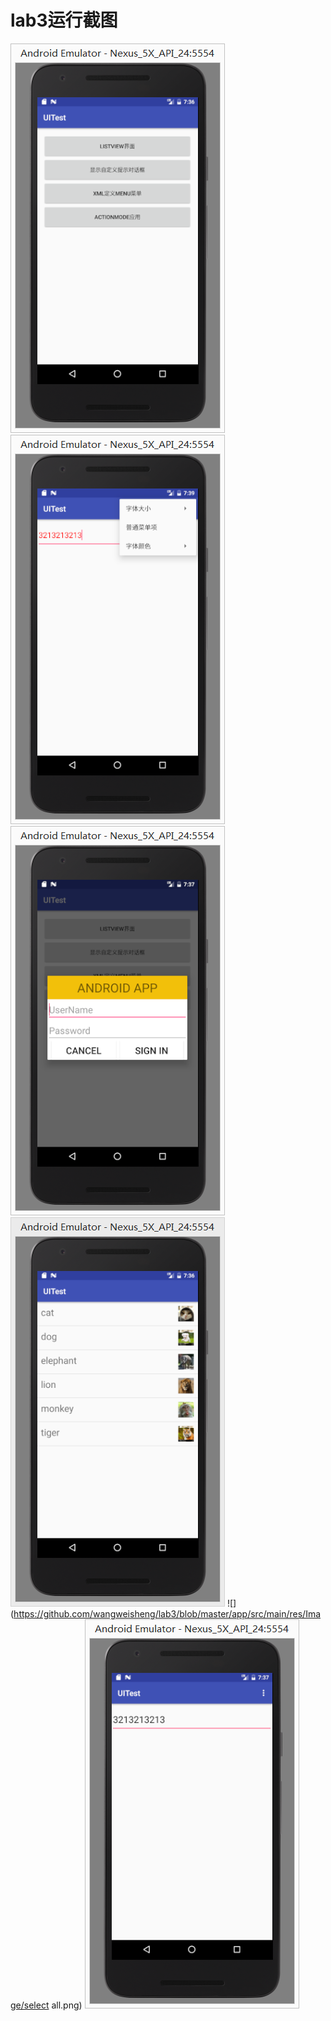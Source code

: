 # lab3运行截图
![](https://github.com/wangweisheng/lab3/blob/master/app/src/main/res/Image/main.png)
![](https://github.com/wangweisheng/lab3/blob/master/app/src/main/res/Image/aftertest.png)
![](https://github.com/wangweisheng/lab3/blob/master/app/src/main/res/Image/alterDialog.png)
![](https://github.com/wangweisheng/lab3/blob/master/app/src/main/res/Image/listView.png)
![](https://github.com/wangweisheng/lab3/blob/master/app/src/main/res/Image/select all.png)
![](https://github.com/wangweisheng/lab3/blob/master/app/src/main/res/Image/testBefore.png)
